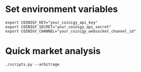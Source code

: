 # Set environment variables
```
export COINIGY_KEY="your_coinigy_api_key"
export COINIGY_SECRET="your_coinigy_api_secret"
export COINIGY_CHANNEL="your_coinigy_websocket_channel_id"
```
# Quick market analysis
```
./scripts.py --arbitrage
```

